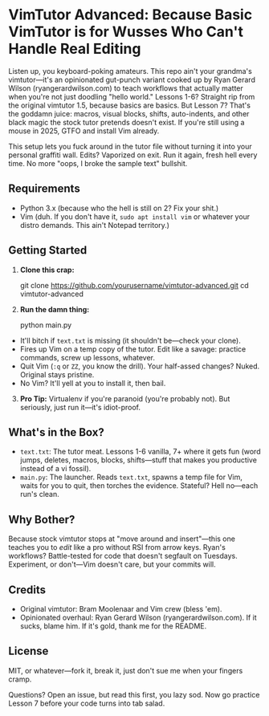 # VimTutor Advanced: Because Basic VimTutor is for Wusses Who Can't Handle Real Editing

Listen up, you keyboard-poking amateurs. This repo ain't your grandma's vimtutor—it's an opinionated gut-punch variant cooked up by Ryan Gerard Wilson (ryangerardwilson.com) to teach workflows that actually matter when you're not just doodling "hello world." Lessons 1-6? Straight rip from the original vimtutor 1.5, because basics are basics. But Lesson 7? That's the goddamn juice: macros, visual blocks, shifts, auto-indents, and other black magic the stock tutor pretends doesn't exist. If you're still using a mouse in 2025, GTFO and install Vim already.

This setup lets you fuck around in the tutor file without turning it into your personal graffiti wall. Edits? Vaporized on exit. Run it again, fresh hell every time. No more "oops, I broke the sample text" bullshit.

## Requirements
- Python 3.x (because who the hell is still on 2? Fix your shit.)
- Vim (duh. If you don't have it, `sudo apt install vim` or whatever your distro demands. This ain't Notepad territory.)

## Getting Started
1. **Clone this crap:**

    git clone https://github.com/yourusername/vimtutor-advanced.git
    cd vimtutor-advanced

2. **Run the damn thing:**

    python main.py

- It'll bitch if `text.txt` is missing (it shouldn't be—check your clone).
- Fires up Vim on a temp copy of the tutor. Edit like a savage: practice commands, screw up lessons, whatever.
- Quit Vim (`:q` or `ZZ`, you know the drill). Your half-assed changes? Nuked. Original stays pristine.
- No Vim? It'll yell at you to install it, then bail.

3. **Pro Tip:** Virtualenv if you're paranoid (you're probably not). But seriously, just run it—it's idiot-proof.

## What's in the Box?
- `text.txt`: The tutor meat. Lessons 1-6 vanilla, 7+ where it gets fun (word jumps, deletes, macros, blocks, shifts—stuff that makes you productive instead of a vi fossil).
- `main.py`: The launcher. Reads `text.txt`, spawns a temp file for Vim, waits for you to quit, then torches the evidence. Stateful? Hell no—each run's clean.

## Why Bother?
Because stock vimtutor stops at "move around and insert"—this one teaches you to *edit* like a pro without RSI from arrow keys. Ryan's workflows? Battle-tested for code that doesn't segfault on Tuesdays. Experiment, or don't—Vim doesn't care, but your commits will.

## Credits
- Original vimtutor: Bram Moolenaar and Vim crew (bless 'em).
- Opinionated overhaul: Ryan Gerard Wilson (ryangerardwilson.com). If it sucks, blame him. If it's gold, thank me for the README.

## License
MIT, or whatever—fork it, break it, just don't sue me when your fingers cramp.

Questions? Open an issue, but read this first, you lazy sod. Now go practice Lesson 7 before your code turns into tab salad.

